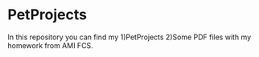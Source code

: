 # PetProjects
In this repository you can find my 1)PetProjects 2)Some PDF files with my homework from AMI FCS.
